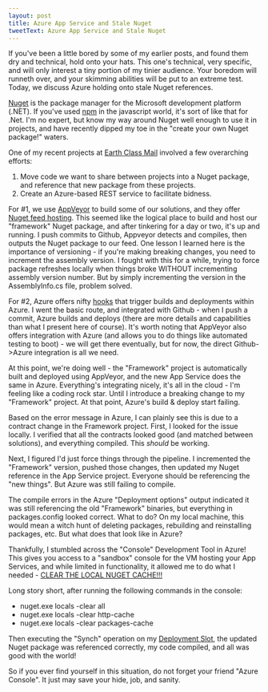 ```yaml
---
layout: post
title: Azure App Service and Stale Nuget
tweetText: Azure App Service and Stale Nuget
---
```


If you've been a little bored by some of my earlier posts, and found them dry and technical, hold onto your hats.  This one's technical, very specific, and will only interest a tiny portion of my tinier audience.  Your boredom will runneth over, and your skimming abilities will be put to an extreme test.  Today, we discuss Azure holding onto stale Nuget references.

<a href="https://www.nuget.org/">Nuget</a> is the package manager for the Microsoft development platform (.NET).  If you've used <a href="https://www.npmjs.com/">npm</a> in the javascript world, it's sort of like that for .Net.  I'm no expert, but know my way around Nuget well enough to use it in projects, and have recently dipped my toe in the "create your own Nuget package!" waters.  

One of my recent projects at <a href="https://www.earthclassmail.com/">Earth Class Mail</a> involved a few overarching efforts:

1. Move code we want to share between projects into a Nuget package, and reference that new package from these projects.
2. Create an Azure-based REST service to facilitate bidness.

For #1, we use <a href="www.appveyor.com">AppVeyor</a> to build some of our solutions, and they offer <a href="https://www.appveyor.com/docs/nuget/">Nuget feed hosting</a>.  This seemed like the logical place to build and host our "framework" Nuget package, and after tinkering for a day or two, it's up and running.  I push commits to Github, Appveyor detects and compiles, then outputs the Nuget package to our feed.  One lesson I learned here is the importance of versioning - if you're making breaking changes, you need to increment the assembly version.  I fought with this for a while, trying to force package refreshes locally when things broke WITHOUT incrementing assembly version number.  But by simply incrementing the version in the AssemblyInfo.cs file, problem solved.

For #2, Azure offers nifty <a href="https://azure.microsoft.com/en-us/documentation/articles/web-sites-deploy/">hooks</a> that trigger builds and deployments within Azure.  I went the basic route, and integrated with Github - when I push a commit, Azure builds and deploys (there are more details and capabilities than what I present here of course).  It's worth noting that AppVeyor also offers integration with Azure (and allows you to do things like automated testing to boot) - we will get there eventually, but for now, the direct Github->Azure integration is all we need.

At this point, we're doing well - the "Framework" project is automatically built and deployed using AppVeyor, and the new App Service does the same in Azure.  Everything's integrating nicely, it's all in the cloud - I'm feeling like a coding rock star.  Until I introduce a breaking change to my "Framework" project.  At that point, Azure's build & deploy start failing.

Based on the error message in Azure, I can plainly see this is due to a contract change in the Framework project.  First, I looked for the issue locally.  I verified that all the contracts looked good (and matched between solutions), and everything compiled.  This *should* be working.

Next, I figured I'd just force things through the pipeline.  I incremented the "Framework" version, pushed those changes, then updated my Nuget reference in the App Service project.  Everyone should be referencing the "new things".  But Azure was still failing to compile.

The compile errors in the Azure "Deployment options" output indicated it was still referencing the old "Framework" binaries, but everything in packages.config looked correct.  What to do?  On my local machine, this would mean a witch hunt of deleting packages, rebuilding and reinstalling packages, etc.  But what does that look like in Azure?

Thankfully, I stumbled across the "Console" Development Tool in Azure!  This gives you access to a "sandbox" console for the VM hosting your App Services, and while limited in functionality, it allowed me to do what I needed - <a href="https://github.com/NuGet/Home/issues/1516">CLEAR THE LOCAL NUGET CACHE!!!</a>

Long story short, after running the following commands in the console:

* nuget.exe locals -clear all
* nuget.exe locals -clear http-cache
* nuget.exe locals -clear packages-cache

Then executing the "Synch" operation on my <a href="https://azure.microsoft.com/en-us/documentation/articles/web-sites-staged-publishing/">Deployment Slot</a>, the updated Nuget package was referenced correctly, my code compiled, and all was good with the world!

So if you ever find yourself in this situation, do not forget your friend "Azure Console".  It just may save your hide, job, and sanity.